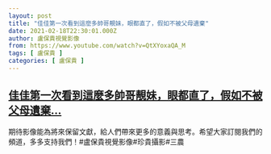 ```yaml
---
layout: post
title: "佳佳第一次看到這麼多帥哥靚妹，眼都直了，假如不被父母遺棄"
date: 2021-02-18T22:30:01.000Z
author: 盧保貴視覺影像
from: https://www.youtube.com/watch?v=QtXYoxaQA_M
tags: [ 盧保貴 ]
categories: [ 盧保貴 ]
---
```

<!--1613687401000-->
[佳佳第一次看到這麼多帥哥靚妹，眼都直了，假如不被父母遺棄...](https://www.youtube.com/watch?v=QtXYoxaQA_M)
------

<div>
期待影像能為將來保留文獻，給人們帶來更多的意義與思考。希望大家訂閱我們的頻道，多多支持我們！#盧保貴視覺影像#珍貴攝影#三農
</div>
